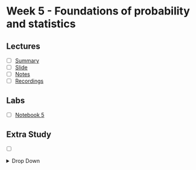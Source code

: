 # Week 5 - Foundations of probability and statistics

## Lectures
- [ ] [Summary]()
- [ ] [Slide]()
- [ ] [Notes]()
- [ ] [Recordings]()

## Labs
- [ ] [Notebook 5]()

## Extra Study
- [ ] []()

<details>
<summary>Drop Down</summary>
<br>
  - [ ] 
</details>

